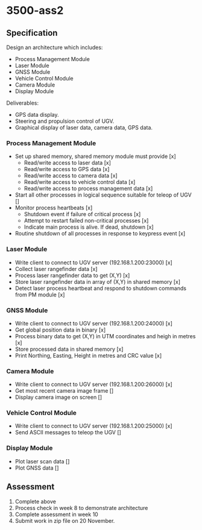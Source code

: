 # 3500-ass2

## Specification

Design an architecture which includes:
- Process Management Module
- Laser Module
- GNSS Module
- Vehicle Control Module
- Camera Module
- Display Module

Deliverables:
- GPS data display.
- Steering and propulsion control of UGV.
- Graphical display of laser data, camera data, GPS data.

### Process Management Module

* Set up shared memory, shared memory module must provide [x]
    * Read/write access to laser data [x]
    * Read/write access to GPS data [x]
    * Read/write access to camera data [x]
    * Read/write access to vehicle control data [x]
    * Read/write access to process management data [x]
* Start all other processes in logical sequence suitable for teleop of UGV []
* Monitor process heartbeats [x]
  * Shutdown event if failure of critical process [x]
  * Attempt to restart failed non-critical processes [x]
  * Indicate main process is alive. If dead, shutdown [x]
* Routine shutdown of all processes in response to keypress event [x]

### Laser Module

* Write client to connect to UGV server (192.168.1.200:23000) [x]
* Collect laser rangefinder data [x]
* Process laser rangefinder data to get (X,Y) [x]
* Store laser rangefinder data in array of (X,Y) in shared memory [x]
* Detect laser process heartbeat and respond to shutdown commands from PM module [x]

### GNSS Module

* Write client to connect to UGV server (192.168.1.200:24000) [x]
* Get global position data in binary [x]
* Process binary data to get (X,Y) in UTM coordinates and heigh in metres [x]
* Store processed data in shared memory [x]
* Print Northing, Easting, Height in metres and CRC value [x]

### Camera Module

* Write client to connect to UGV server (192.168.1.200:26000) [x]
* Get most recent camera image frame []
* Display camera image on screen []

### Vehicle Control Module

* Write client to connect to UGV server (192.168.1.200:25000) [x]
* Send ASCII messages to teleop the UGV []

### Display Module

* Plot laser scan data []
* Plot GNSS data []

## Assessment
1. Complete above
2. Process check in week 8 to demonstrate architecture
3. Complete assessment in week 10
4. Submit work in zip file on 20 November.
